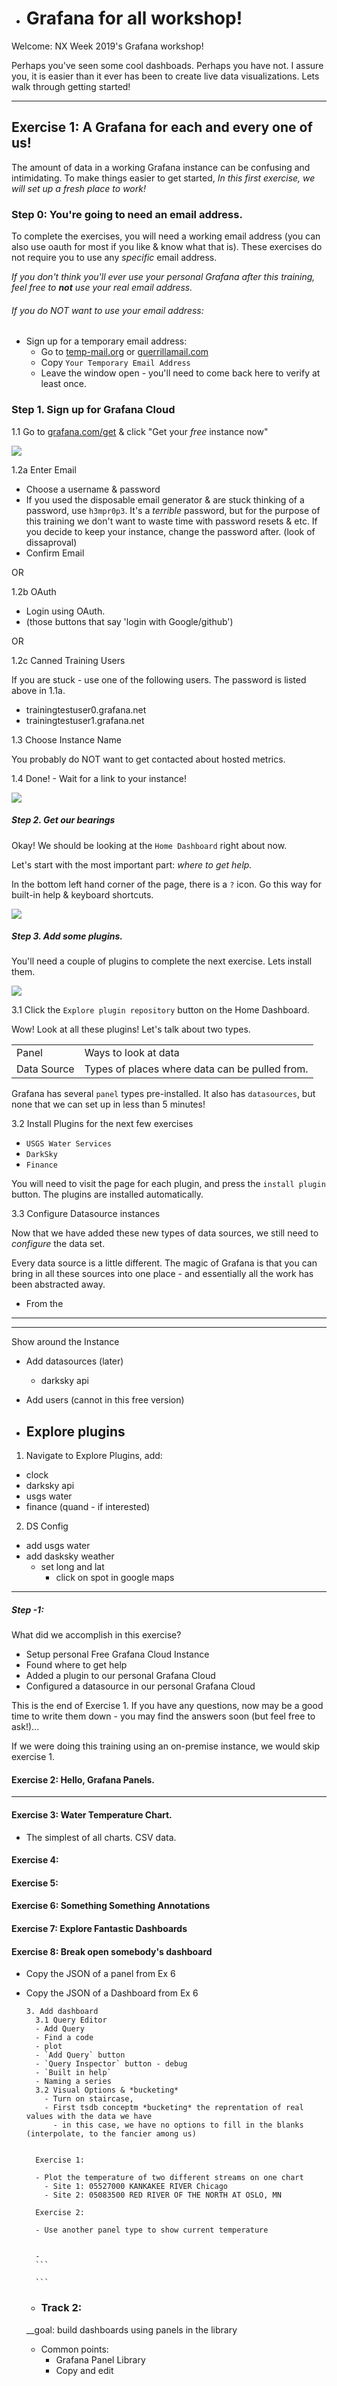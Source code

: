 


- # Grafana for all workshop!

Welcome: NX Week 2019's Grafana workshop!  

Perhaps you've seen some cool dashboads. Perhaps you have not. I assure you, it
is easier than it ever has been to create live data visualizations. Lets walk
through getting started!

---

## Exercise 1: A Grafana for each and every one of us!

The amount of data in a working Grafana instance can be confusing and
intimidating.  To make things easier to get started, *In this first exercise,
we will set up a fresh place to work!*

### Step 0: You're going to need an email address.

To complete the exercises, you will need a working email address (you can
  also use oauth for most if you like & know what that is). These
exercises do not require you to use any *specific* email address.

_If you don't think you'll ever use your personal Grafana after this training,
feel free to **not** use your real email address._

###### If you do NOT want to use your email address:

- Sign up for a temporary email address:
  - Go to [temp-mail.org](http://temp-mail.org) or [guerrillamail.com](https://www.guerrillamail.com/)
  - Copy `Your Temporary Email Address`
  - Leave the window open - you'll need to come back here to verify at least once.  


### Step 1. Sign up for Grafana Cloud

1.1 Go to [grafana.com/get](https://grafana.com/get) & click "Get your *free* instance now"

![](https://raw.githubusercontent.com/relishcolouredhat/grafana-training-exercises/master/free-instance-button.PNG)


1.2a Enter Email  
  - Choose a username & password
  - If you used the disposable email generator & are stuck thinking of a password, use `h3mpr0p3`. It's a *terrible* password, but for the purpose of this training we don't want to waste time with password resets & etc. If you decide to keep your instance, change the password after. (look of dissaproval)
  - Confirm Email

  OR

1.2b OAuth
  - Login using OAuth.
  - (those buttons that say 'login with Google/github')

  OR

1.2c Canned Training Users

If you are stuck - use one of the following users. The password is listed above in 1.1a.

  - trainingtestuser0.grafana.net
  - trainingtestuser1.grafana.net

1.3 Choose Instance Name

You probably do NOT want to get contacted about hosted metrics.

1.4 Done! - Wait for a link to your instance!

![](https://raw.githubusercontent.com/relishcolouredhat/grafana-training-exercises/master/grafana-is-starting.PNG)


##### Step 2. Get our bearings

Okay! We should be looking at the `Home Dashboard` right about now.

Let's start with the most important part: *where to get help.*

In the bottom left hand corner of the page, there is a `?` icon. Go this way
for built-in help & keyboard shortcuts.

![](https://raw.githubusercontent.com/relishcolouredhat/grafana-training-exercises/master/grafana-is-starting.PNG)

##### Step 3. Add some plugins.

You'll need a couple of plugins to complete the next exercise. Lets install them.

![](https://raw.githubusercontent.com/relishcolouredhat/grafana-training-exercises/master/explore-grafana-plugins.PNG)

3.1 Click the `Explore plugin repository` button on the Home Dashboard.

Wow! Look at all these plugins! Let's talk about two types.

|                |                                                |
|--              |--                                              |
| Panel          | Ways to look at data                           |
| Data Source    | Types of places where data can be pulled from. |

Grafana has several `panel` types pre-installed. It also has `datasources`,
but none that we can set up in less than 5 minutes!

3.2 Install Plugins for the next few exercises
  - `USGS Water Services`
  - `DarkSky`
  - `Finance`

You will need to visit the page for each plugin, and press the `install plugin`
button. The plugins are installed automatically.

3.3 Configure Datasource instances

Now that we have added these new types of data sources, we still need to
*configure* the data set.

Every data source is a little different. The magic of Grafana is that you can
bring in all these sources into one place - and essentially all the work has
been abstracted away.

- From the
---
---

Show around the Instance
- Add datasources (later)
  - darksky api

- Add users (cannot in this free version)
- Explore plugins
  -

1. Navigate to Explore Plugins, add:
  - clock
  - darksky api
  - usgs water
  - finance (quand - if interested)

2. DS Config
  - add usgs water
  - add dasksky weather
    - set long and lat
      - click on spot in google maps


---

##### Step -1:

What did we accomplish in this exercise?
- Setup personal Free Grafana Cloud Instance
- Found where to get help
- Added a plugin to our personal Grafana Cloud
- Configured a datasource in our personal Grafana Cloud

This is the end of Exercise 1. If you have any questions, now may be a good time
to write them down - you may find the answers soon (but feel free to ask!)...

If we were doing this training using an on-premise instance, we would skip
exercise 1.

#### Exercise 2: Hello, Grafana Panels.

---

#### Exercise 3: Water Temperature Chart.
- The simplest of all charts. CSV data.
#### Exercise 4:
#### Exercise 5:
#### Exercise 6: Something Something Annotations
#### Exercise 7: Explore Fantastic Dashboards
#### Exercise 8: Break open somebody's dashboard
- Copy the JSON of a panel from Ex 6
- Copy the JSON of a Dashboard from Ex 6

      3. Add dashboard
        3.1 Query Editor
        - Add Query
        - Find a code
        - plot
        - `Add Query` button
        - `Query Inspector` button - debug
        - `Built in help`
        - Naming a series
        3.2 Visual Options & *bucketing*
          - Turn on staircase,
          - First tsdb conceptm *bucketing* the reprentation of real values with the data we have
            - in this case, we have no options to fill in the blanks (interpolate, to the fancier among us)


        Exercise 1:

        - Plot the temperature of two different streams on one chart
          - Site 1: 05527000 KANKAKEE RIVER Chicago
          - Site 2: 05083500 RED RIVER OF THE NORTH AT OSLO, MN

        Exercise 2:

        - Use another panel type to show current temperature


        -
        ```

        ```
  - ### Track 2:
  __goal: build dashboards using panels in the library

  - Common points:
    - Grafana Panel Library
    - Copy and edit
